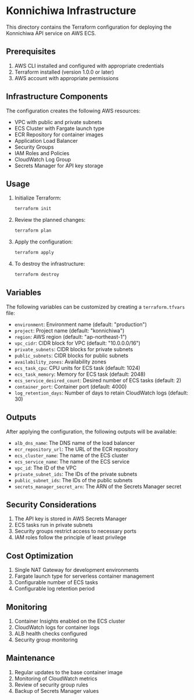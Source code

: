 # Konnichiwa Infrastructure

This directory contains the Terraform configuration for deploying the Konnichiwa API service on AWS ECS.

## Prerequisites

1. AWS CLI installed and configured with appropriate credentials
2. Terraform installed (version 1.0.0 or later)
3. AWS account with appropriate permissions

## Infrastructure Components

The configuration creates the following AWS resources:

- VPC with public and private subnets
- ECS Cluster with Fargate launch type
- ECR Repository for container images
- Application Load Balancer
- Security Groups
- IAM Roles and Policies
- CloudWatch Log Group
- Secrets Manager for API key storage

## Usage

1. Initialize Terraform:
   ```bash
   terraform init
   ```

2. Review the planned changes:
   ```bash
   terraform plan
   ```

3. Apply the configuration:
   ```bash
   terraform apply
   ```

4. To destroy the infrastructure:
   ```bash
   terraform destroy
   ```

## Variables

The following variables can be customized by creating a `terraform.tfvars` file:

- `environment`: Environment name (default: "production")
- `project`: Project name (default: "konnichiwa")
- `region`: AWS region (default: "ap-northeast-1")
- `vpc_cidr`: CIDR block for VPC (default: "10.0.0.0/16")
- `private_subnets`: CIDR blocks for private subnets
- `public_subnets`: CIDR blocks for public subnets
- `availability_zones`: Availability zones
- `ecs_task_cpu`: CPU units for ECS task (default: 1024)
- `ecs_task_memory`: Memory for ECS task (default: 2048)
- `ecs_service_desired_count`: Desired number of ECS tasks (default: 2)
- `container_port`: Container port (default: 4000)
- `log_retention_days`: Number of days to retain CloudWatch logs (default: 30)

## Outputs

After applying the configuration, the following outputs will be available:

- `alb_dns_name`: The DNS name of the load balancer
- `ecr_repository_url`: The URL of the ECR repository
- `ecs_cluster_name`: The name of the ECS cluster
- `ecs_service_name`: The name of the ECS service
- `vpc_id`: The ID of the VPC
- `private_subnet_ids`: The IDs of the private subnets
- `public_subnet_ids`: The IDs of the public subnets
- `secrets_manager_secret_arn`: The ARN of the Secrets Manager secret

## Security Considerations

1. The API key is stored in AWS Secrets Manager
2. ECS tasks run in private subnets
3. Security groups restrict access to necessary ports
4. IAM roles follow the principle of least privilege

## Cost Optimization

1. Single NAT Gateway for development environments
2. Fargate launch type for serverless container management
3. Configurable number of ECS tasks
4. Configurable log retention period

## Monitoring

1. Container Insights enabled on the ECS cluster
2. CloudWatch logs for container logs
3. ALB health checks configured
4. Security group monitoring

## Maintenance

1. Regular updates to the base container image
2. Monitoring of CloudWatch metrics
3. Review of security group rules
4. Backup of Secrets Manager values 